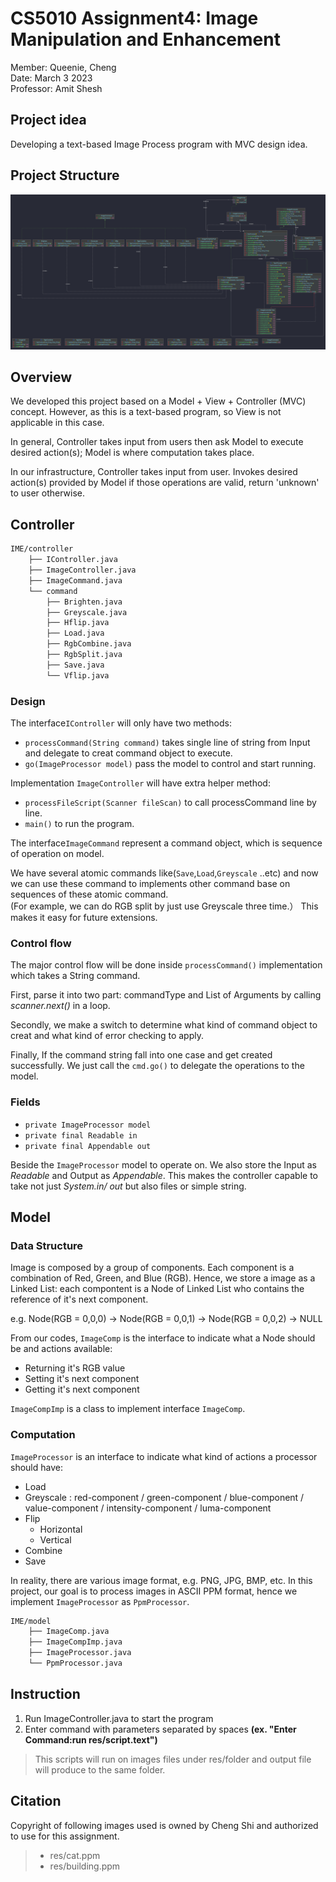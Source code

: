 # CS5010 Assignment4: Image Manipulation and Enhancement
Member: Queenie, Cheng    
Date: March 3 2023   
Professor: Amit Shesh

## Project idea
Developing a text-based Image Process program with MVC design idea.

## Project Structure

![UML Diagram](UML.jpeg)

## Overview
We developed this project based on a Model + View + Controller (MVC) concept. However, as this is a text-based program, so View is not applicable in this case.

In general, Controller takes input from users then ask Model to execute desired action(s); Model is where computation takes place.

In our infrastructure, Controller takes input from user. Invokes desired action(s) provided by Model if those operations are valid, return 'unknown' to user otherwise.


## Controller
``` bash
IME/controller
    ├── IController.java
    ├── ImageController.java
    ├── ImageCommand.java
    └── command
        ├── Brighten.java
        ├── Greyscale.java
        ├── Hflip.java
        ├── Load.java
        ├── RgbCombine.java
        ├── RgbSplit.java
        ├── Save.java
        └── Vflip.java
```

### Design
The interface`IController` will only have two methods:
- `processCommand(String command)`  takes single line of string from Input and delegate to creat command object to execute.
- `go(ImageProcessor model)` pass the model to control and start running.

Implementation `ImageController` will have extra helper method:
- `processFileScript(Scanner fileScan)` to call processCommand line by line.
- `main()` to run the program.

The interface`ImageCommand` represent a command object, which is sequence of operation on model.

We have several atomic commands like(`Save`,`Load`,`Greyscale` ..etc) and now we can use these command to implements other command base on sequences of these atomic command.   
(For example, we can do RGB split by just use Greyscale three time.） This makes it easy for future extensions.

### Control flow
  The major control flow will be done inside `processCommand()` implementation which takes a String command.
  
  First, parse it into two part: commandType and List of Arguments by calling *scanner.next()* in a loop.
  
  Secondly, we make a switch to determine what kind of command object to creat and what kind of error checking to apply.
  
  Finally, If the command string fall into one case and get created successfully. We just call the `cmd.go()` to delegate the operations to the model.

### Fields
- `private ImageProcessor model`
- `private final Readable in`
- `private final Appendable out`

  
Beside the `ImageProcessor` model to operate on. We also store the Input as *Readable* and Output as *Appendable*. 
This makes the controller capable to take not just *System.in/ out* but also files or simple string.



## Model
### Data Structure
Image is composed by a group of components.
Each component is a combination of Red, Green, and Blue (RGB).
Hence, we store a image as a Linked List: each compontent is a Node of Linked List who contains the reference of it's next component.

e.g. Node(RGB = 0,0,0) -> Node(RGB = 0,0,1) -> Node(RGB = 0,0,2) -> NULL

From our codes, `ImageComp` is the interface to indicate what a Node should be and actions available:
- Returning it's RGB value
- Setting it's next component
- Getting it's next component

`ImageCompImp` is a class to implement interface `ImageComp`.

### Computation
`ImageProcessor` is an interface to indicate what kind of actions a processor should have:
- Load
- Greyscale : red-component / green-component / blue-component / value-component / intensity-component / luma-component
- Flip
  - Horizontal
  - Vertical
- Combine
- Save

In reality, there are various image format, e.g. PNG, JPG, BMP, etc.
In this project, our goal is to process images in ASCII PPM format, hence we implement `ImageProcessor` as `PpmProcessor`.

``` bash
IME/model
    ├── ImageComp.java
    ├── ImageCompImp.java
    ├── ImageProcessor.java
    └── PpmProcessor.java
```

## Instruction
1.  Run ImageController.java to start the program   
2.  Enter command with parameters separated by spaces **(ex. "Enter Command:run res/script.text")**
>This scripts will run on images files under res/folder and output file will produce to the same folder.

## Citation
Copyright of following images used is owned by Cheng Shi and authorized to use for this assignment.
>- res/cat.ppm  
>- res/building.ppm